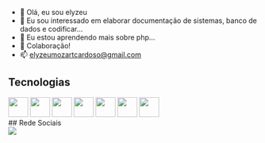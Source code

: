 - 👋 Olá, eu sou elyzeu
- 👀 Eu sou interessado em elaborar documentação de sistemas, banco de dados e codificar...
- 🌱 Eu estou aprendendo mais sobre php...
- 💞️ Colaboração!
- 📫 elyzeumozartcardoso@gmail.com
## Tecnologias
<div>
<img src="https://cdn.jsdelivr.net/gh/devicons/devicon/icons/git/git-original.svg" width="40" height="40"/>
<img src="https://cdn.jsdelivr.net/gh/devicons/devicon/icons/laravel/laravel-plain-wordmark.svg" width="40" height="40" />
<img src="https://cdn.jsdelivr.net/gh/devicons/devicon/icons/php/php-original.svg" width="40" height="40" />
<img src="https://cdn.jsdelivr.net/gh/devicons/devicon/icons/javascript/javascript-original.svg" width="40" height="40" />
<img src="https://cdn.jsdelivr.net/gh/devicons/devicon/icons/css3/css3-original.svg" width="40" height="40" />
<img src="https://cdn.jsdelivr.net/gh/devicons/devicon/icons/tailwindcss/tailwindcss-original-wordmark.svg" width="40" height="40" />
<img src="https://cdn.jsdelivr.net/gh/devicons/devicon/icons/mysql/mysql-original-wordmark.svg" width="40" height="40" />
</div>
## Rede Sociais
<div>
  <a href="https://www.instagram.com/elyzeu_mozart/" target="_blank"><img src="https://img.shields.io/badge/-Instagram-%23E4405F?style=for-the-badge&logo=instagram&logoColor=white" target="_blank"></a>

  </div>

<!---
elyzeu/elyzeu is a ✨ special ✨ repository because its `README.md` (this file) appears on your GitHub profile.
You can click the Preview link to take a look at your changes.
--->
